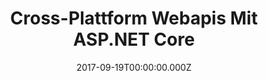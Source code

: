 ---
title: Cross-Plattform Webapis Mit ASP.NET Core
date: 2017-09-19T00:00:00.000Z
image: speaking.jpg
event: Advanced Developers Conference - Köln
tags: [ASP.NET Core,Web,Development]
category: talks
---